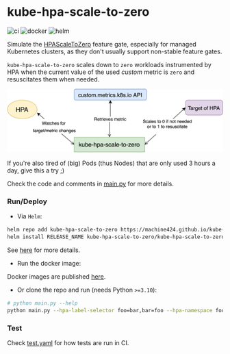 # kube-hpa-scale-to-zero

![ci](https://github.com/machine424/kube-hpa-scale-to-zero/actions/workflows/test.yaml/badge.svg)
![docker](https://github.com/machine424/kube-hpa-scale-to-zero/actions/workflows/docker.yaml/badge.svg)
![helm](https://github.com/machine424/kube-hpa-scale-to-zero/actions/workflows/helm.yaml/badge.svg)

Simulate the [HPAScaleToZero](https://kubernetes.io/docs/reference/command-line-tools-reference/feature-gates/) feature gate, especially for managed Kubernetes clusters,
as they don't usually support non-stable feature gates.

`kube-hpa-scale-to-zero` scales down to `zero` workloads instrumented by HPA when the current value of the used _custom_ metric is `zero` and resuscitates them when needed.

![how](./how.png)

If you're also tired of (big) Pods (thus Nodes) that are only used 3 hours a day, give this a try ;)

Check the code and comments in [main.py](./main.py) for more details.

### Run/Deploy

- Via `Helm`:

```bash
helm repo add kube-hpa-scale-to-zero https://machine424.github.io/kube-hpa-scale-to-zero
helm install RELEASE_NAME kube-hpa-scale-to-zero/kube-hpa-scale-to-zero -n RELEASE_NAMESPACE
```

See [here](https://github.com/machine424/kube-hpa-scale-to-zero/tree/gh-pages) for more details.

- Run the docker image:

Docker images are published [here](https://hub.docker.com/r/machine424/kube-hpa-scale-to-zero/tags).

- Or clone the repo and run (needs Python `>=3.10`):

```bash
# python main.py --help
python main.py --hpa-label-selector foo=bar,bar=foo --hpa-namespace foo
```

### Test

Check [test.yaml](./.github/workflows/test.yaml) for how tests are run in CI.